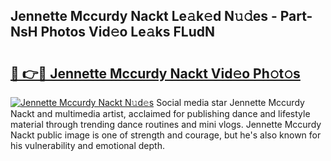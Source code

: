 ## Jennette Mccurdy Nackt Le𝚊k𝚎d N𝚞𝚍es - Part-NsH Photos Vid𝚎o Le𝚊ks FLudN

# <h2><a href="http://fb6p3j.evod.top/?m=Jennette+Mccurdy+Nackt">🔗 👉🔴 Jennette Mccurdy Nackt Vid𝚎o Ph𝚘t𝚘s</a></h2>

[![Jennette Mccurdy Nackt N𝚞d𝚎s](https://i.imgur.com/8V9OHl7.gif)](http://fb6p3j.evod.top/?m=Jennette+Mccurdy+Nackt)
Social media star Jennette Mccurdy Nackt and multimedia artist, acclaimed for publishing dance and lifestyle material through trending dance routines and mini vlogs. Jennette Mccurdy Nackt public image is one of strength and courage, but he's also known for his vulnerability and emotional depth. 

